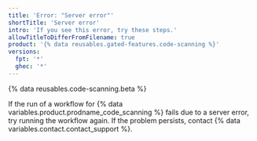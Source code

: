 ```yaml
---
title: 'Error: "Server error"'
shortTitle: 'Server error'
intro: 'If you see this error, try these steps.'
allowTitleToDifferFromFilename: true
product: '{% data reusables.gated-features.code-scanning %}'
versions:
  fpt: '*'
  ghec: '*'
---
```


{% data reusables.code-scanning.beta %}

If the run of a workflow for {% data variables.product.prodname_code_scanning %} fails due to a server error, try running the workflow again. If the problem persists, contact {% data variables.contact.contact_support %}.